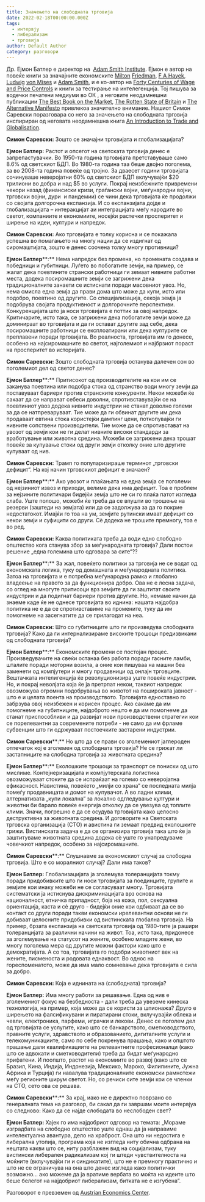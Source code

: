 ```yaml
---
title: Значењето на слободната трговија
date: 2022-02-18T00:00:00.000Z
tags:
  - интервју
  - либерализам
  - трговија
author: Default Author
category: разговори
---
```


Др. Ејмон Батлер е директор на  [Adam Smith Institute](https://www.adamsmith.org/). Ејмон е автор на повеќе книги за значајните економските [Milton](https://www.amazon.com/Milton-Friedman-Eamonn-Butler-audiobook/dp/B009899UNM) [Friedman](https://www.amazon.com/Milton-Friedman-Influence-Free-Market-Economist/dp/0857190369), [F A Hayek](https://www.amazon.com/Hayek-Contribution-Political-Economic-Thought/dp/0876638779), [Ludwig](https://iea.org.uk/publications/research/ludwig-von-mises-a-primer) [von Mises](https://www.amazon.com/Ludwig-von-Mises-Fountainhead-Microeconomics/dp/1441713115) и [Adam Smith](https://iea.org.uk/publications/research/adam-smith-a-primer), и е ко-автор на [Forty Centuries of Wage and Price Controls](https://www.amazon.com/Forty-Centuries-Wage-Price-Controls/dp/1610161408) и книги за тестирање на интелегенција. Тој пишува за водечки печатени медиуми во ОК , а неговите неодамнешни публикации [The Best Book on the Market](https://www.amazon.com/Best-Book-Market-Worrying-Economy/dp/1906465053), [The Rotten State of Britain](https://www.amazon.com/Rotten-State-Britain-Eamonn-Butler/dp/1906142343) и [The Alternative Manifesto](https://www.amazon.com/Alternative-Manifesto-Government-Should-Country/dp/1906142696) привлекоа значително внимание. Нашиот Симон Саревски поразговара со него за значењето на слободната трговија инспириран од неговата неодамнешна книга [An Introduction to Trade and Globalisation](https://iea.org.uk/publications/an-introduction-to-trade-and-globalisation/).

**Симон Саревски:** Зошто се значајни трговијата и глобализацијата?

**Ејмон Батлер:** Растот и опсегот на светската трговија денес е запрепастувачки. Во 1950-та година трговијата претставуваше само 8.6% од светскиот БДП. Во 1980-та година таа беше двојно поголема, за во 2008-та година повеќе од тројно. За дваесет години трговијата сочинуваше неверојатни 60% од светскиот БДП вклучувајќи $20 трилиони во добра и над $5 во услуги. Покрај неизбежните привремени чекори назад (финансиски кризи, граѓански војни, меѓународни војни, трговски војни, дури  и пандемии) се чини дека трговијата ќе продолжи со својата долгорочна експанзија. И со експанзијата дојде и глобализацијата – интеракцијат аи интеграцијата меѓу народите во светот, компаниите и економиите, носејќи растечки просперитет и ширење на идеи, култури и напредок.

**Симон Саревски:** Ако трговијата е толку корисна и се покажала успешна во помагањето на многу нации да се издигнат од сиромаштијата, зошто е денес соочена толку многу противници?

**Ејмон Батлер****:** Нема напредок без променa, но промената создава и победници и губитници. Луѓето во побогатите земји, на пример, се жалат дека поевтините странски работници ги земаат нивните работни места, додека посиромашните земји се загрижени дека традиционалните занаети се истиснати поради масовниот увоз. Но, нема смисла една земја да прави дома што може да купи, исто или подобро, поевтино од другите. Со специјализација, секоја земја ја подобрува својата продуктивност и долгорочните перспективи. Конкуренцијата што ја носи трговијата е поттик за овој напредок. Критичарите, исто така, се загрижени дека побогатите земји може да доминираат во трговијата и да ги остават другите зад себе, дека посиромашните работници се експлоатирани или дека културите се преплавени поради трговијата. Во реалноста, трговијата им го донесе, особено на најсиромашните во светот, најголемиот и најбрзиот пораст на просперитет во историјата.

**Симон Саревски:** Зошто слободната трговија останува далечен сон во поголемиот дел од светот денес?

**Ејмон Батлер****:** Притисокот од производителите на кои им се заканува поевтина или подобра стока од странство води многу земји да поставуваат бариери против странските конкуренти. Некои можеби ќе сакаат да се направат себеси доволни, спротивставувајќи се на поевтиниот увоз додека нивните индустрии не станат доволно големи за да се натпреваруваат. Тие може да ги обвинат другите им дека продаваат евтина стока користејќи дампинг цени, поткопувајќи ги нивните сопствени производители. Тие може да се спротивстават на увозот од земји кои не ги делат нивните високи стандарди за вработување или животна средина. Можеби се загрижени дека трошат повеќе за купување стоки од други земји отколку оние што другите купуваат од нив.

**Симон Саревски:** Трамп го популаризираше терминот „трговски дефицит“. На кој начин трговскиот дефицит е значаен?

**Ејмон Батлер****:** Ако увозот и плаќањата на една земја се поголеми од нејзиниот извоз и приходи, велиме дека има _дефицит_. Тоа е проблем за нејзините политичари бидејќи земја што не си го плаќа патот изгледа слаба. Уште полошо, можеби ќе треба да се впушти во трошење на резерви (заштеди на земјата) или да се задолжува за да го покрие недостатокот. Имајќи го тоа на ум, земјите рутински имаат дефицит со некои земји и суфицити со други. Сè додека не трошите премногу, тоа е во ред.

**Симон Саревски:** Каква политиката треба да води едно слободно општество кога станува збор за меѓународната трговија? Дали постои решение „една големина што одговара за сите“??

**Ејмон Батлер****:** За жал, повеќето политики за трговија не се водат од економската логика, туку од домашната и меѓународната политика. Затоа на трговијата и е потребна меѓународна рамка и глобално владеење на правото за да функционира добро. Ова не е лесна задача, со оглед на многуте притисоци врз земјите да ги заштитат своите индустрии и да подигнат бариери против другите. Но, немаме начин да знаеме каде ќе не однесе трговијата во иднина: нашата најдобра политика не е да се спротивставиме на промените, туку да им помогнеме на засегнатите да се прилагодат на неа.

**Симон Саревски:** Што со губитниците што ги произведува слободната трговија? Како да ги интернализираме високите трошоци предизвикани од слободната трговија?

**Ејмон Батлер****:** Економските промени се постојан процес. Произведувачите на свеќи останаа без работа поради гасните ламби, шталите поради моторни возила, а оние кои пишуваа на машни беа заменети од компјутери и многу продавници од онлајн трговците. Вештачката интелигенција ќе револуционизира уште повеќе индустрии. Но, и покрај неволјата која ќе ја претрпат некои, таквиот напредок овозможува огромни подобрувања во животот на пошироката јавност - што е и целата поента на производството. Трговијата едноставно го забрзува овој неизбежен и корисен процес. Ако сакаме да им помогнеме на губитниците, најдоброто нешто е да им помогнеме да станат приспособливи и да развијат нови производствени стратегии кои се порелевантни за современите потреби - не само да им фрламе субвенции што ги одржуваат постоечките застарени индустрии.

**Симон Саревски****:** Но што да се прави со зголемениот јаглероден отпечаток кој е зголемен од слободната трговија? Не се грижат ли застапниците на слободна трговија за животната средина?

**Ејмон Батлер****:** Еколошките трошоци за транспорт се пониски од што мислиме. Контејнеризацијата и компјутерската логистика овозможуваат стоките да се испраќаат на големо со неверојатна ефикасност. Навистина, повеќето „милји со храна“ се последната милја помеѓу продавницата и домот на купувачот. А во ладни клими, алтернативата „купи локална“ за локално одгледување култури и животни би барало повеќе енергија отколку да се увезува од топлите клими. Значи, погрешно е да се осудува трговијата како целосно деструктивна за животната средина. И договорите на Светската трговска организација (СТО) и авистина ги земаат предвид еколошките грижи. Вистинската задача е да се организира трговија така што ќе ја заштитуваме животната средина додека сè уште го унапредуваме човечкиот напредок, особено за најсиромашните.

**Симон Саревски****:** Слушнавме за економскиот случај за слободна трговија. Што е со моралниот случај? Дали има таков?

**Ејмон Батлер:** Глобализацијата ја зголемува толеранцијата токму поради придобивките што ги носи трговијата за поединците, групите и земјите кои инаку можеби не се согласуваат многу. Трговијата систематски ја истиснува дискриминацијата врз основа на националност, етничка припадност, боја на кожа, пол, сексуална ориентација, каста и сè друго - бидејќи оние кои одбиваат да се во контакт со други поради такви економски ирелевантни основи не ги добиваат целосните придобивки од вистинската глобална трговија. На пример, брзата експанзија на светската трговија од 1980-тите ја рашири толеранцијата за различни начини на живот. Тоа, исто така, придонесе за зголемување на статусот на жените, особено младите жени, во многу поголема мера од другите можни фактори како што е демократијата. А со тоа, трговијата го подобри животниот век на жените, писменоста и родовата еднаквост. Во однос на гореспоменатото, може да има мало сомневање дека трговијата е сила за добро.

**Симон Саревски:** Која е иднината на (слободната) трговија?

**Ејмон Батлер:** Има многу работи за решавање. Една од нив е зголемениот фокус на безбедноста - дали треба да увеземе кинеска технологија, на пример, која може да се користи за шпионажа? Друго е ширењето на фалсификувани и пиратирани стоки, вклучувајќи облека и чевли, електроника, парфеми, играчки и лекови. Денес се поголем дел од трговијата се услугите, како што се банкарството, сметководството, правните услуги, здравството и образованието, дигиталните услуги и телекомуникациите, само по себе покренува прашања, како и општото прашање дали квалификациите на релевантните професионалци (како што се адвокати и сметководители) треба да бидат меѓународно прифатени. И поопшто, растот на економиите во развој (како што се Бразил, Кина, Индија, Индонезија, Мексико, Мароко, Филипините, Јужна Африка и Турција) ги навалува традиционалните економски рамнотежи меѓу регионите ширум светот. Но, со речиси сите земји кои се членки на СТО, сето ова се решава.

**Симон Саревски****:** За крај, иако не е директно поврзано со генералната тема на разговор, би сакал да ги завршам моите интервјуа со следново: Како да се најде слободата во неслободен свет?

**Ејмон Батлер:** Хајек го има најдобриот одговор на темата: „Мораме изградбата на слободно општество уште еднаш да ја направиме интелектуална авантура, дело на храброст. Она што ни недостига е либерална утопија, програма која не изгледа ниту обична одбрана на нештата какви што се, ниту разблажен вид на социјализам, туку вистински либерален радикализам кој ги штеди чувствителноста на моќните (вклучувајќи ги и синдикатите), што не е премногу практично и што не се ограничува на она што денес изгледа како политички возможно... ако можеме да ја вратиме вербата во моќта на идеите што беше белегот на најдобриот либерализам, битката не е изгубена“.

Разговорот е превземен од [Austrian Economics Center](https://www.austriancenter.com/the-importance-of-free-trade/).
